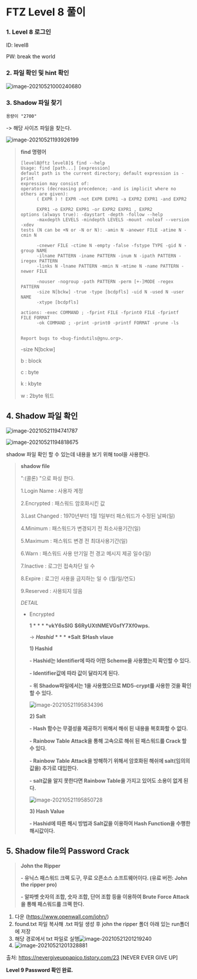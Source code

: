 # FTZ Level 8 풀이

### 1. Level 8 로그인

ID: level8

PW: break the world



### 2. 파일 확인 및 hint 확인

![image-20210521000240680](image-20210521000240680.png)



### 3. Shadow 파일 찾기

`용량이 "2700"` 

-> 해당 사이즈 파일을 찾는다.

![image-20210521193926199](image-20210521193926199.png)

> **find 명령어**
>
> ```
> [level8@ftz level8]$ find --help
> Usage: find [path...] [expression]
> default path is the current directory; default expression is -print
> expression may consist of:
> operators (decreasing precedence; -and is implicit where no others are given):
>       ( EXPR ) ! EXPR -not EXPR EXPR1 -a EXPR2 EXPR1 -and EXPR2
> 
>       EXPR1 -o EXPR2 EXPR1 -or EXPR2 EXPR1 , EXPR2
> options (always true): -daystart -depth -follow --help
>       -maxdepth LEVELS -mindepth LEVELS -mount -noleaf --version -xdev
> tests (N can be +N or -N or N): -amin N -anewer FILE -atime N -cmin N
> 
>       -cnewer FILE -ctime N -empty -false -fstype TYPE -gid N -group NAME
>       -ilname PATTERN -iname PATTERN -inum N -ipath PATTERN -iregex PATTERN
>       -links N -lname PATTERN -mmin N -mtime N -name PATTERN -newer FILE
> 
>       -nouser -nogroup -path PATTERN -perm [+-]MODE -regex PATTERN
>       -size N[bckw] -true -type [bcdpfls] -uid N -used N -user NAME
>       -xtype [bcdpfls]
> 
> actions: -exec COMMAND ; -fprint FILE -fprint0 FILE -fprintf FILE FORMAT
>       -ok COMMAND ; -print -print0 -printf FORMAT -prune -ls
> 
> 
> Report bugs to <bug-findutils@gnu.org>.
> ```
>
> -size N[bckw] 
>
> b : block
>
> c : byte
>
> k : kbyte
>
> w : 2byte 워드



## 4. Shadow 파일 확인

![image-20210521194741787](image-20210521194741787.png)

![image-20210521194818675](image-20210521194818675.png)

shadow 파일 확인 할 수 있는데 내용을 보기 위해  tool을 사용한다.

> **shadow file**
>
> ":(콜론) "으로 파싱 한다.
>
> 1.Login Name : 사용자 계정
>
> 2.Encrypted : 패스워드 암호화시킨 값
>
> 3.Last Changed : 1970년부터 1월 1일부터 패스워드가 수정된 날짜(일)
>
> 4.Minimum : 패스워드가 변경되기 전 최소사용기간(일)
>
> 5.Maximum : 패스워드 변경 전 최대사용기간(일)
>
> 6.Warn : 패스워드 사용 만기일 전 경고 메시지 제공 일수(일)
>
> 7.Inactive : 로그인 접속차단 일 수
>
> 8.Expire : 로그인 사용을 금지하는 일 수 (월/일/연도)
>
> 9.Reserved : 사용되지 않음
>
> *DETAIL*
>
> - Encrypted  
>
>   **$1**  **$vkY6sSlG**  **$6RyUXtNMEVGsfY7Xf0wps.**
>
>   -> **$Hashid** 	**$Salt** 	**$Hash vlaue**
>
>   **1) Hashid**
>
>    **-  Hashid는 Identifier에 따라 어떤 Scheme을 사용했는지 확인할 수 있다.**
>
>   **-  Identifier값에 따라 값이 달라지게 된다.**
>
>   **-  위 Shadow파일에서는 1을 사용했으므로 MD5-crypt를 사용한 것을 확인할 수 있다.**
>
>    ![image-20210521195834396](image-20210521195834396.png)
>
>   
>
>   **2) Salt**
>
>    **-  Hash 함수는 무결성을 제공하기 위해서 해쉬 된 내용을 복호화할 수 없다.**
>
>   **-  Rainbow Table Attack을 통해 고속으로 해쉬 된 패스워드를 Crack 할 수 있다.**
>
>   **-  Rainbow Table Attack을 방해하기 위해서 암호화된 해쉬에 salt(임의의 값을) 추가로 대입한다.**
>
>   **-  salt값을 알지 못한다면 Rainbow Table을 가지고 있어도 소용이 없게 된다.**
>
>    ![image-20210521195850728](image-20210521195850728.png)
>
>   
>
>   **3) Hash Value**
>
>    **-  Hashid에 따른 해시 방법과 Salt값을 이용하여 Hash Function을 수행한 해시값이다.**
>
>   [Encrypted  설명 참조]: https://peemangit.tistory.com/178



## 5. Shadow file의 Password Crack

> **John the Ripper**
>
> **-  유닉스 패스워드 크랙 도구, 무료 오픈소스 소프트웨어이다. (유료 버전: John the ripper pro)**
>
> **-  알파벳 숫자의 조합, 숫자 조합, 단어 조합 등을 이용하여 Brute Force Attack을 통해 패스워드를 크랙 한다.**

1. 다운 (https://www.openwall.com/john/)
2. found.txt 파일 복사해 .txt 파일 생성 후 john the ripper 폴더 아래 있는 run폴더에 저장
3.   해당 경로에서 txt 파일로 실행![image-20210521201219240](image-20210521201219240.png)
4. ![image-20210521201328881](image-20210521201328881.png)

출처: https://nevergiveuppapico.tistory.com/23 [NEVER EVER GIVE UP]



**Level 9 Password 확인 완료.**

